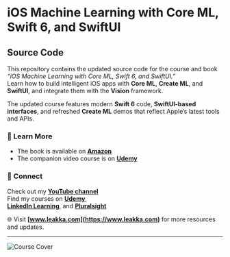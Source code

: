 # iOS Machine Learning with Core ML, Swift 6, and SwiftUI
## Source Code

This repository contains the updated source code for the course and book *“iOS Machine Learning with Core ML, Swift 6, and SwiftUI.”*  
Learn how to build intelligent iOS apps with **Core ML**, **Create ML**, and **SwiftUI**, and integrate them with the **Vision** framework.

The updated course features modern **Swift 6** code, **SwiftUI-based interfaces**, and refreshed **Create ML** demos that reflect Apple’s latest tools and APIs.

### 📘 Learn More
- The book is available on **[Amazon](https://www.amazon.com/dp/B07F2NYDTH)**  
- The companion video course is on **[Udemy](https://www.udemy.com/machine-learning-with-core-ml-2-and-swift/?couponCode=GITHUB)**

### 🔗 Connect
Check out my **[YouTube channel](https://www.youtube.com/c/swiftprogrammingtutorials)**  
Find my courses on **[Udemy](https://www.udemy.com/user/karolynyisztor/)**,  
**[LinkedIn Learning](https://www.linkedin.com/learning/instructors/karoly-nyisztor?u=2125562)**, and
**[Pluralsight](https://www.pluralsight.com/profile/author/karoly-nyisztor)**

🌐 Visit **[www.leakka.com](https://www.leakka.com)** for more resources and updates.

---

![Course Cover](https://leakka.com/wp-content/uploads/2022/12/coreml.png)

